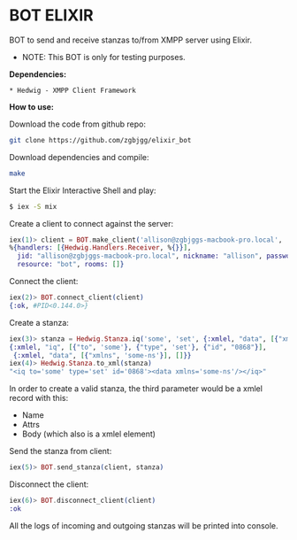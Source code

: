 BOT ELIXIR
==========

BOT to send and receive stanzas to/from XMPP server using Elixir.

* NOTE: This BOT is only for testing purposes.

**Dependencies:**

	* Hedwig - XMPP Client Framework

**How to use:**

Download the code from github repo:

```bash
git clone https://github.com/zgbjgg/elixir_bot
```

Download dependencies and compile:

```bash
make 
```

Start the Elixir Interactive Shell and play:

```bash
$ iex -S mix
```

Create a client to connect against the server:

```elixir
iex(1)> client = BOT.make_client('allison@zgbjggs-macbook-pro.local', '123456')
%{handlers: [{Hedwig.Handlers.Receiver, %{}}],
  jid: "allison@zgbjggs-macbook-pro.local", nickname: "allison", password: "123456",
  resource: "bot", rooms: []}
```

Connect the client:

```elixir
iex(2)> BOT.connect_client(client)
{:ok, #PID<0.144.0>}
```

Create a stanza:

```elixir
iex(3)> stanza = Hedwig.Stanza.iq('some', 'set', {:xmlel, "data", [{"xmlns", 'some-ns'}], []})   
{:xmlel, "iq", [{"to", 'some'}, {"type", 'set'}, {"id", "0868"}],
 {:xmlel, "data", [{"xmlns", 'some-ns'}], []}}
iex(4)> Hedwig.Stanza.to_xml(stanza)
"<iq to='some' type='set' id='0868'><data xmlns='some-ns'/></iq>"
```

In order to create a valid stanza, the third parameter would be a xmlel record with this:

* Name 
* Attrs
* Body (which also is a xmlel element)


Send the stanza from client:

```elixir
iex(5)> BOT.send_stanza(client, stanza)
```

Disconnect the client:

```elixir
iex(6)> BOT.disconnect_client(client)
:ok
```

All the logs of incoming and outgoing stanzas will be printed into console.

